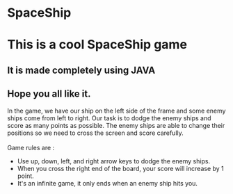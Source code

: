 # SpaceShip
<h1>This is a cool SpaceShip game </h1>
<h2> It is made completely using JAVA </h2>
<h2>Hope you all like it.</h2>

<p>
   In the game, we have our ship on the left side of the frame and some enemy ships come from left to right. Our task is to dodge the enemy ships and score as many points as possible. The enemy ships are able to change their positions so we need to cross the screen and score carefully.</br></br>
  Game rules are :
  <ul>
    <li>Use up, down, left, and right arrow keys to dodge the enemy ships.</li>
    <li>When you cross the right end of the board, your score will increase by 1 point.</li>
    <li> It's an infinite game, it only ends when an enemy ship hits you.</li>
  </ul>
</p>
